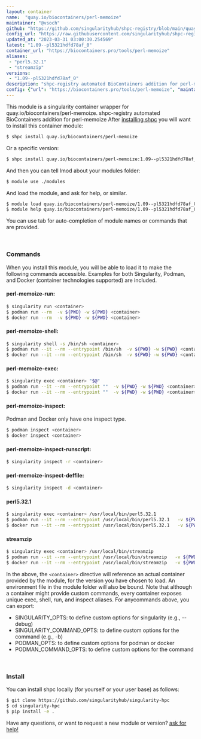 ```yaml
---
layout: container
name:  "quay.io/biocontainers/perl-memoize"
maintainer: "@vsoch"
github: "https://github.com/singularityhub/shpc-registry/blob/main/quay.io/biocontainers/perl-memoize/container.yaml"
config_url: "https://raw.githubusercontent.com/singularityhub/shpc-registry/main/quay.io/biocontainers/perl-memoize/container.yaml"
updated_at: "2023-03-31 03:00:30.254569"
latest: "1.09--pl5321hdfd78af_0"
container_url: "https://biocontainers.pro/tools/perl-memoize"
aliases:
 - "perl5.32.1"
 - "streamzip"
versions:
 - "1.09--pl5321hdfd78af_0"
description: "shpc-registry automated BioContainers addition for perl-memoize"
config: {"url": "https://biocontainers.pro/tools/perl-memoize", "maintainer": "@vsoch", "description": "shpc-registry automated BioContainers addition for perl-memoize", "latest": {"1.09--pl5321hdfd78af_0": "sha256:80fec2d65b667d04617c96d528d3a42af536496b47efc24d23b988c5d99a88c7"}, "tags": {"1.09--pl5321hdfd78af_0": "sha256:80fec2d65b667d04617c96d528d3a42af536496b47efc24d23b988c5d99a88c7"}, "docker": "quay.io/biocontainers/perl-memoize", "aliases": {"perl5.32.1": "/usr/local/bin/perl5.32.1", "streamzip": "/usr/local/bin/streamzip"}}
---
```


This module is a singularity container wrapper for quay.io/biocontainers/perl-memoize.
shpc-registry automated BioContainers addition for perl-memoize
After [installing shpc](#install) you will want to install this container module:


```bash
$ shpc install quay.io/biocontainers/perl-memoize
```

Or a specific version:

```bash
$ shpc install quay.io/biocontainers/perl-memoize:1.09--pl5321hdfd78af_0
```

And then you can tell lmod about your modules folder:

```bash
$ module use ./modules
```

And load the module, and ask for help, or similar.

```bash
$ module load quay.io/biocontainers/perl-memoize/1.09--pl5321hdfd78af_0
$ module help quay.io/biocontainers/perl-memoize/1.09--pl5321hdfd78af_0
```

You can use tab for auto-completion of module names or commands that are provided.

<br>

### Commands

When you install this module, you will be able to load it to make the following commands accessible.
Examples for both Singularity, Podman, and Docker (container technologies supported) are included.

#### perl-memoize-run:

```bash
$ singularity run <container>
$ podman run --rm  -v ${PWD} -w ${PWD} <container>
$ docker run --rm  -v ${PWD} -w ${PWD} <container>
```

#### perl-memoize-shell:

```bash
$ singularity shell -s /bin/sh <container>
$ podman run --it --rm --entrypoint /bin/sh  -v ${PWD} -w ${PWD} <container>
$ docker run --it --rm --entrypoint /bin/sh  -v ${PWD} -w ${PWD} <container>
```

#### perl-memoize-exec:

```bash
$ singularity exec <container> "$@"
$ podman run --it --rm --entrypoint ""  -v ${PWD} -w ${PWD} <container> "$@"
$ docker run --it --rm --entrypoint ""  -v ${PWD} -w ${PWD} <container> "$@"
```

#### perl-memoize-inspect:

Podman and Docker only have one inspect type.

```bash
$ podman inspect <container>
$ docker inspect <container>
```

#### perl-memoize-inspect-runscript:

```bash
$ singularity inspect -r <container>
```

#### perl-memoize-inspect-deffile:

```bash
$ singularity inspect -d <container>
```


#### perl5.32.1

```bash
$ singularity exec <container> /usr/local/bin/perl5.32.1
$ podman run --it --rm --entrypoint /usr/local/bin/perl5.32.1   -v ${PWD} -w ${PWD} <container> -c " $@"
$ docker run --it --rm --entrypoint /usr/local/bin/perl5.32.1   -v ${PWD} -w ${PWD} <container> -c " $@"
```


#### streamzip

```bash
$ singularity exec <container> /usr/local/bin/streamzip
$ podman run --it --rm --entrypoint /usr/local/bin/streamzip   -v ${PWD} -w ${PWD} <container> -c " $@"
$ docker run --it --rm --entrypoint /usr/local/bin/streamzip   -v ${PWD} -w ${PWD} <container> -c " $@"
```



In the above, the `<container>` directive will reference an actual container provided
by the module, for the version you have chosen to load. An environment file in the
module folder will also be bound. Note that although a container
might provide custom commands, every container exposes unique exec, shell, run, and
inspect aliases. For anycommands above, you can export:

 - SINGULARITY_OPTS: to define custom options for singularity (e.g., --debug)
 - SINGULARITY_COMMAND_OPTS: to define custom options for the command (e.g., -b)
 - PODMAN_OPTS: to define custom options for podman or docker
 - PODMAN_COMMAND_OPTS: to define custom options for the command

<br>

### Install

You can install shpc locally (for yourself or your user base) as follows:

```bash
$ git clone https://github.com/singularityhub/singularity-hpc
$ cd singularity-hpc
$ pip install -e .
```

Have any questions, or want to request a new module or version? [ask for help!](https://github.com/singularityhub/singularity-hpc/issues)